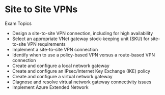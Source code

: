 # Site to Site VPNs
Exam Topics
- Design a site-to-site VPN connection, including for high availability
- Select an appropriate VNet gateway stock-keeping unit (SKU) for site-to-site VPN requirements
- Implement a site-to-site VPN connection
- Identify when to use a policy-based VPN versus a route-based VPN connection
- Create and configure a local network gateway
- Create and configure an IPsec/Internet Key Exchange (IKE) policy
- Create and configure a virtual network gateway
- Diagnose and resolve virtual network gateway connectivity issues
- Implement Azure Extended Network
